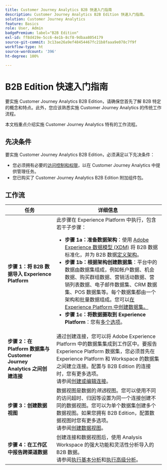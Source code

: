 ```yaml
---
title: Customer Journey Analytics B2B 快速入门指南
description: Customer Journey Analytics B2B Edition 快速入门指南。
solution: Customer Journey Analytics
feature: Basics
role: User, Admin
badgePremium: label="B2B Edition"
exl-id: ff8d419e-5cc6-4e1b-8cf8-9dbaa8054179
source-git-commit: 3c13ae26a9ef48454467fc21b8faaa9e078c7f9f
workflow-type: ht
source-wordcount: '396'
ht-degree: 100%

---
```



# B2B Edition 快速入门指南

要实施 Customer Journey Analytics B2B Edition，请确保您首先了解 B2B 特定的概念和特点。此外，您应该熟悉实施 Customer Journey Analytics 的传统工作流程。

本文档重点介绍实施 Customer Journey Analytics 特有的工作流程。

## 先决条件

要实施 Customer Journey Analytics B2B Edition，必须满足以下先决条件：

* 您必须拥有必要的[访问控制和权限](/help/technotes/access-control.md)，以在 Customer Journey Analytics 中提供管理任务。
* 您已购买了 Customer Journey Analytics B2B Edition 附加组件包。


## 工作流

| 任务 | 详细信息 |
| --- | --- |
| **步骤 1：将 B2B 数据导入 Experience Platform** | 此步骤在 Experience Platform 中执行，包含若干子步骤：<ul><li>**步骤 1a：准备数据架构**：使用 [Adobe Experience 数据模型 (XDM)](https://experienceleague.adobe.com/docs/experience-platform/xdm/home.html) 将 B2B 数据标准化，并为 B2B 数据[定义架构](https://experienceleague.adobe.com/zh-hans/docs/experience-platform/rtcdp/schemas/b2b)。</li><li>**步骤 1b：根据架构创建数据集**：平台中的数据由数据集组成，例如帐户数据、机会数据、购买群组数据、营销活动数据、营销列表数据、电子邮件数据集、CRM 数据集、POS 数据集等。每个数据集都由一个架构和批量数据组成。您可以[在 Experience Platform 中创建数据集。](https://experienceleague.adobe.com/cn/docs/platform-learn/getting-started-for-data-architects-and-data-engineers/create-datasets.html?lang=zh-Hans)</li><li>**步骤 1c：将数据摄取到 Experience Platform**：您有[多个选项](https://experienceleague.adobe.com/zh-hans/docs/experience-platform/ingestion/home)。</li></ul> |
| **步骤 2：在 Platform 数据集与 Customer Journey Analytics 之间创建连接** | 通过创建连接，您可以将 Adobe Experience Platform 中的数据集集成到工作区中。要报告 Experience Platform 数据集，您必须首先在 Experience Platform 和 Workspace 的数据集之间建立连接。配置与 B2B Edition 的连接时，您有更多选项。<br>请参阅[创建或编辑连接](/help/connections/create-connection.md)。 |
| **步骤 3：创建数据视图** | 数据视图是数据的&#x200B;*筛选*&#x200B;视图。您可以使用不同的访问超时、归因等设置为同一个连接创建不同的数据视图。您可以为单个数据集创建多个数据视图。如果您拥有 B2B Edition，配置数据视图时您有更多选项。<br>请参阅[创建数据视图](/help/data-views/create-dataview.md)。 |
| **步骤 4：在工作区中报告跨渠道数据** | 创建连接和数据视图后，使用 Analysis Workspace 的强大功能和灵活性分析导入的 B2B 数据。<br>请参阅[执行基本分析](/help/analysis-workspace/perform-basic-analysis.md)和[执行高级分析](/help/analysis-workspace/perform-adv-analysis.md)。 |

<!--

## Use Case

The [B2B Use Case ](../data-ingestion/data-ingestion.md) document provides an example use case on how to implement Customer  Journey Analytics B2B Edition.

-->